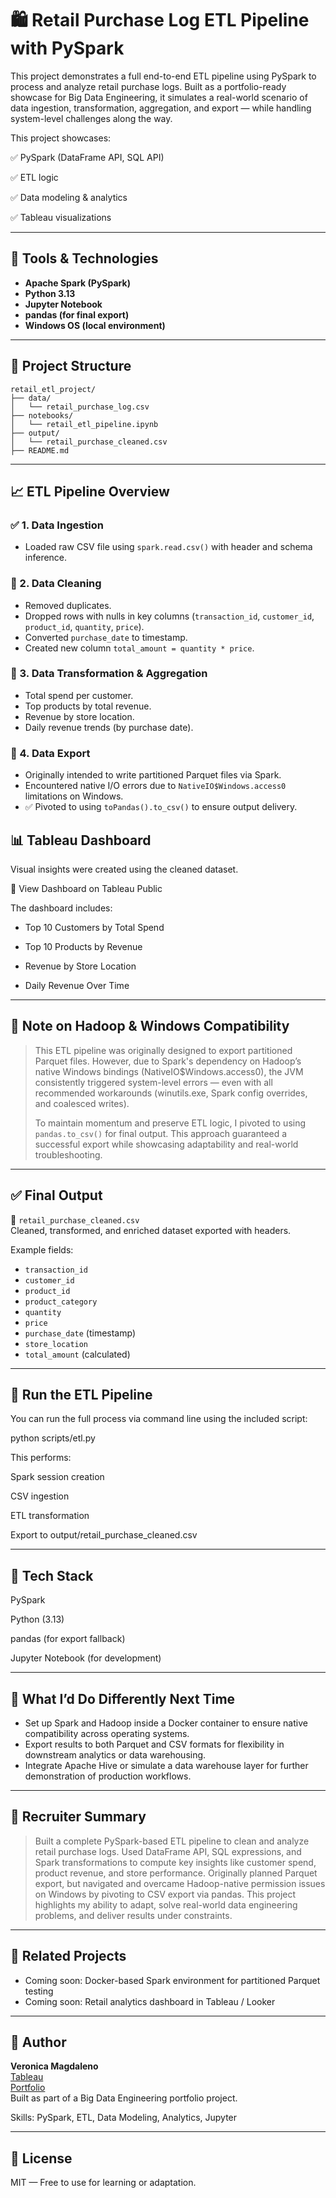 # 🛍️ Retail Purchase Log ETL Pipeline with PySpark

This project demonstrates a full end-to-end ETL pipeline using PySpark to process and analyze retail purchase logs. Built as a portfolio-ready showcase for Big Data Engineering, it simulates a real-world scenario of data ingestion, transformation, aggregation, and export — while handling system-level challenges along the way.

This project showcases:

✅ PySpark (DataFrame API, SQL API)

✅ ETL logic

✅ Data modeling & analytics

✅ Tableau visualizations

---

## 🧰 Tools & Technologies

- **Apache Spark (PySpark)**
- **Python 3.13**
- **Jupyter Notebook**
- **pandas (for final export)**
- **Windows OS (local environment)**

---

## 📂 Project Structure

```
retail_etl_project/
├── data/
│   └── retail_purchase_log.csv
├── notebooks/
│   └── retail_etl_pipeline.ipynb
├── output/
│   └── retail_purchase_cleaned.csv
├── README.md
```

---

## 📈 ETL Pipeline Overview
### ✅ 1. Data Ingestion
- Loaded raw CSV file using `spark.read.csv()` with header and schema inference.

### 🧼 2. Data Cleaning
- Removed duplicates.
- Dropped rows with nulls in key columns (`transaction_id`, `customer_id`, `product_id`, `quantity`, `price`).
- Converted `purchase_date` to timestamp.
- Created new column `total_amount = quantity * price`.

### 🔄 3. Data Transformation & Aggregation
- Total spend per customer.
- Top products by total revenue.
- Revenue by store location.
- Daily revenue trends (by purchase date).

### 💾 4. Data Export
- Originally intended to write partitioned Parquet files via Spark.
- Encountered native I/O errors due to `NativeIO$Windows.access0` limitations on Windows.
- ✅ Pivoted to using `toPandas().to_csv()` to ensure output delivery.


## 📊 Tableau Dashboard

Visual insights were created using the cleaned dataset.

🔗 View Dashboard on Tableau Public

The dashboard includes:

- Top 10 Customers by Total Spend

- Top 10 Products by Revenue

- Revenue by Store Location

- Daily Revenue Over Time
---

## 📌 Note on Hadoop & Windows Compatibility

> This ETL pipeline was originally designed to export partitioned Parquet files. However, due to Spark's dependency on Hadoop’s native Windows bindings (NativeIO$Windows.access0), the JVM consistently triggered system-level errors — even with all recommended workarounds (winutils.exe, Spark config overrides, and coalesced writes).  
>  
> To maintain momentum and preserve ETL logic, I pivoted to using `pandas.to_csv()` for final output. This approach guaranteed a successful export while showcasing adaptability and real-world troubleshooting.

---

## ✅ Final Output

📄 `retail_purchase_cleaned.csv`  
Cleaned, transformed, and enriched dataset exported with headers.

Example fields:
- `transaction_id`
- `customer_id`
- `product_id`
- `product_category`
- `quantity`
- `price`
- `purchase_date` (timestamp)
- `store_location`
- `total_amount` (calculated)

---
## 🚀 Run the ETL Pipeline

You can run the full process via command line using the included script:

python scripts/etl.py

This performs:

Spark session creation

CSV ingestion

ETL transformation

Export to output/retail_purchase_cleaned.csv

---
## 🔧 Tech Stack

PySpark

Python (3.13)

pandas (for export fallback)

Jupyter Notebook (for development)

---
## 🧠 What I’d Do Differently Next Time

- Set up Spark and Hadoop inside a Docker container to ensure native compatibility across operating systems.
- Export results to both Parquet and CSV formats for flexibility in downstream analytics or data warehousing.
- Integrate Apache Hive or simulate a data warehouse layer for further demonstration of production workflows.

---

## 📨 Recruiter Summary

> Built a complete PySpark-based ETL pipeline to clean and analyze retail purchase logs. Used DataFrame API, SQL expressions, and Spark transformations to compute key insights like customer spend, product revenue, and store performance. Originally planned Parquet export, but navigated and overcame Hadoop-native permission issues on Windows by pivoting to CSV export via pandas. This project highlights my ability to adapt, solve real-world data engineering problems, and deliver results under constraints.

---

## 📎 Related Projects

- Coming soon: Docker-based Spark environment for partitioned Parquet testing  
- Coming soon: Retail analytics dashboard in Tableau / Looker

---

## 🔗 Author

**Veronica Magdaleno**  
[Tableau](https://public.tableau.com/views/RetailPurchaseAnalyticsOverview/Dashboard?:language=en-US&:sid=&:redirect=auth&:display_count=n&:origin=viz_share_link)  
[Portfolio](https://www.notion.so/ETL-Pipeline-with-Spark-1d60746db024809f9b9af71d4594fcac)  
Built as part of a Big Data Engineering portfolio project.

Skills: PySpark, ETL, Data Modeling, Analytics, Jupyter

---

## 📝 License

MIT — Free to use for learning or adaptation.